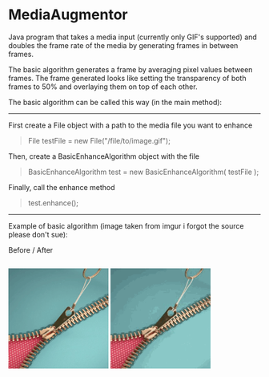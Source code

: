 # MediaAugmentor

Java program that takes a media input (currently only GIF's supported) and doubles
 the frame rate of the media by generating frames in between frames.
<br>

The basic algorithm generates a frame by averaging pixel values between frames. The frame
generated looks like setting the transparency of both frames to 50% and overlaying them on
top of each other.
<br>

The basic algorithm can be called this way (in the main method):

***

First create a File object with a path to the media file you want to enhance
>File testFile = new File("/file/to/image.gif");

Then, create a BasicEnhanceAlgorithm object with the file

> BasicEnhanceAlgorithm test = new BasicEnhanceAlgorithm( testFile );

Finally, call the enhance method
> test.enhance();

***
Example of basic algorithm (image taken from imgur i forgot the source please don't sue):

Before / After
<br>
<p style="float:left;">
<img style="width:200px;" src="assets/basicGifTest.gif"/>
<img style="width:200px;" src="assets/output/Mon Apr 16 15:06:08 PDT 2018.gif" />
</p>
